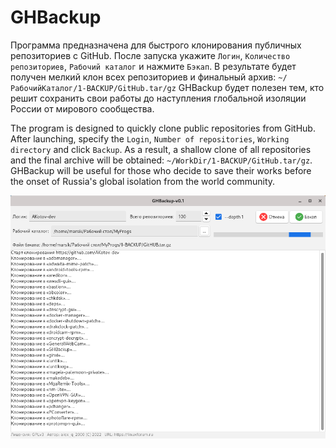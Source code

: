 # GHBackup
Программа предназначена для быстрого клонирования публичных репозиториев с GitHub. После запуска укажите `Логин`, `Количество репозиториев`, `Рабочий каталог` и нажмите `Бэкап`. В результате будет получен мелкий клон всех репозиториев и финальный архив: `~/РабочийКаталог/1-BACKUP/GitHub.tar/gz` GHBackup будет полезен тем, кто решит сохранить свои работы до наступления глобальной изоляции России от мирового сообщества.

The program is designed to quickly clone public repositories from GitHub. After launching, specify the `Login`, `Number of repositories`, `Working directory` and click `Backup`. As a result, a shallow clone of all repositories and the final archive will be obtained: `~/WorkDir/1-BACKUP/GitHub.tar/gz`. GHBackup will be useful for those who decide to save their works before the onset of Russia's global isolation from the world community.  
  
![](https://github.com/AKotov-dev/GHBackup/blob/main/ScreenShots/GHBackup-1.png)  